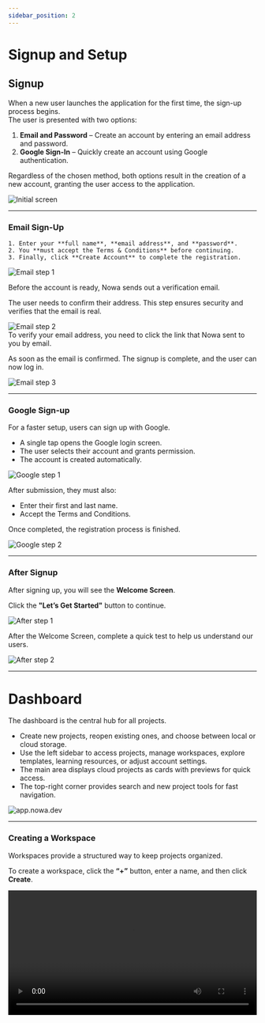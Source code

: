 ```yaml
---
sidebar_position: 2
---
```


# Signup and Setup

## Signup  

When a new user launches the application for the first time, the sign-up process begins.  
The user is presented with two options:

1. **Email and Password** – Create an account by entering an email address and password.  
2. **Google Sign-In** – Quickly create an account using Google authentication.  

Regardless of the chosen method, both options result in the creation of a new account, granting the user access to the application. 

![Initial screen](/img/signup/1.png)

---

### Email Sign-Up

    1. Enter your **full name**, **email address**, and **password**.  
    2. You **must accept the Terms & Conditions** before continuing.  
    3. Finally, click **Create Account** to complete the registration.

![Email step 1](/img/signup/email/1.jpg) 

Before the account is ready, Nowa sends out a verification email. 

The user needs to confirm their address. This step ensures security and verifies that the email is real.  

![Email step 2](/img/signup/email/2.jpg)  
To verify your email address, you need to click the link that Nowa sent to you by email.

As soon as the email is confirmed. The signup is complete, and the user can now log in.  

![Email step 3](/img/signup/email/3.png)  

---

### Google Sign-up

For a faster setup, users can sign up with Google.  
- A single tap opens the Google login screen.  
- The user selects their account and grants permission.  
- The account is created automatically.

![Google step 1](/img/signup/google/1.png)  

After submission, they must also:  
- Enter their first and last name.
- Accept the Terms and Conditions.

Once completed, the registration process is finished.

![Google step 2](/img/signup/google/2.jpg)  

---

### After Signup

After signing up, you will see the **Welcome Screen**.  

Click the **"Let’s Get Started"** button to continue.
 

![After step 1](/img/signup/after/1.png)  

After the Welcome Screen, complete a quick test to help us understand our users. 

![After step 2](/img/signup/after/2.png)  

---

# Dashboard  

The dashboard is the central hub for all projects. 

- Create new projects, reopen existing ones, and choose between local or cloud storage.  
- Use the left sidebar to access projects, manage workspaces, explore templates, learning resources, or adjust account settings.  
- The main area displays cloud projects as cards with previews for quick access.  
- The top-right corner provides search and new project tools for fast navigation.  


![app.nowa.dev](/img/app.png)  

---

### Creating a Workspace  

Workspaces provide a structured way to keep projects organized.  

To create a workspace, click the **“+”** button, enter a name, and then click **Create**.


<video src="/videos/getting-started/createworkspace.webm" controls width="100%" />  

---

# Projects: Local or Cloud?  

When starting a project, users can choose to store it locally or in the cloud.  

Each option has its advantages, and the choice depends on the project’s needs.

In the next section, we will provide some ideas to help you decide.

---

### Cloud Development  

Storing projects in the cloud allows online access from anywhere and makes sharing with teammates simple.  
This option is ideal when collaboration, speed, and global accessibility are priorities.

#### How to create **Cloud Project**?
1. Click the yellow **New Cloud Project** button.
2. From the list, select **New Cloud Project**.
3. Enter a **Project name**.
4. Click **Create**.

<video src="/videos/getting-started/create-cloud.webm" controls width="100%" />  

---

### Local Development  

Local storage keeps projects on the user’s own computer, providing privacy and protection from external access.  
This option is ideal for offline work, handling sensitive information, or testing in controlled environments.  
It offers full control and independence.

👉 For a deeper look at local projects, see [this guide](..\local-project-simulator\createlocalproject.md).  

---